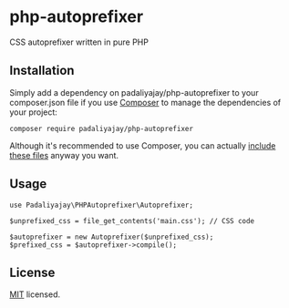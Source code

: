 # php-autoprefixer
CSS autoprefixer written in pure PHP

## Installation
Simply add a dependency on padaliyajay/php-autoprefixer to your composer.json file if you use [Composer](https://getcomposer.org/) to manage the dependencies of your project:
```
composer require padaliyajay/php-autoprefixer
```
Although it's recommended to use Composer, you can actually [include these files](https://github.com/padaliyajay/php-autoprefixer/wiki/Installation) anyway you want.

## Usage
```
use Padaliyajay\PHPAutoprefixer\Autoprefixer;

$unprefixed_css = file_get_contents('main.css'); // CSS code

$autoprefixer = new Autoprefixer($unprefixed_css);
$prefixed_css = $autoprefixer->compile();
```

## License

[MIT](http://opensource.org/licenses/MIT) licensed.
